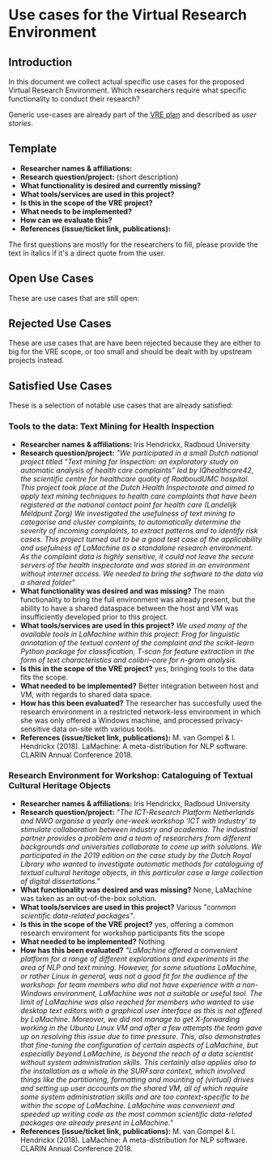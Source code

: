 # Use cases for the Virtual Research Environment

## Introduction

In this document we collect actual specific use cases for the proposed Virtual Research
Environment. Which researchers require what specific functionality to conduct
their research?

Generic use-cases are already part of the [VRE plan](plan.md) and described as *user stories*.

## Template

* **Researcher names & affiliations:**
* **Research question/project:** (short description)
* **What functionality is desired and currently missing?**
* **What tools/services are used in this project?**
* **Is this in the scope of the VRE project?**
* **What needs to be implemented?**
* **How can we evaluate this?**
* **References (issue/ticket link, publications):**

The first questions are mostly for the researchers to fill, please provide the text in italics if it's a direct quote from the user.

## Open Use Cases

These are use cases that are still open:

## Rejected Use Cases

These are use cases that are have been rejected because they are either to big for the VRE scope, or too small and
should be dealt with by upstream projects instead.

## Satisfied Use Cases

These is a selection of notable use cases that are already satisfied:

### Tools to the data: Text Mining for Health Inspection

* **Researcher names & affiliations:** Iris Hendrickx, Radboud University
* **Research question/project:**
*"We participated in a small Dutch national project titled “Text mining for Inspection: an exploratory
study on automatic analysis of health care complaints” led by IQhealthcare42, the scientific centre for
healthcare quality of RadboudUMC hospital. This project took place at the Dutch Health Inspectorate
and aimed to apply text mining techniques to health care complaints that have been registered at the
national contact point for health care (Landelijk Meldpunt Zorg) We investigated the usefulness of
text mining to categorise and cluster complaints, to automatically determine the severity of incoming
complaints, to extract patterns and to identify risk cases. This project turned out to be a good test case of
the applicability and usefulness of LaMachine as a standalone research environment. As the complaint
data is highly sensitive, it could not leave the secure servers of the health inspectorate and was stored in
an environment without internet access. We needed to bring the software to the data via a shared folder"*
* **What functionality was desired and was missing?** The main functionality to bring the full environment was already present, but
the ability to have a shared dataspace between the host and VM was insufficiently developed prior to this project.
* **What tools/services are used in this project?** *We used many of the available tools in LaMachine within this project: Frog for linguistic annotation of the textual content of the complaint and the scikit-learn Python package for classification, T-scan for
feature extraction in the form of text characteristics and colibri-core for n-gram analysis.*
* **Is this in the scope of the VRE project?** yes, bringing tools to the data fits the scope.
* **What needed to be implemented?** Better integration between host and VM, with regards to shared data space.
* **How has this been evaluated?** The researcher has succesfully used the research environment in a restricted
    network-less environment in which she was only offered a Windows machine, and processed privacy-sensitive data
    on-site with various tools.
* **References (issue/ticket link, publications):** M. van Gompel & I. Hendrickx (2018). LaMachine: A meta-distribution
    for NLP software. CLARIN Annual Conference 2018.


### Research Environment for Workshop: Cataloguing of Textual Cultural Heritage Objects

* **Researcher names & affiliations:** Iris Hendrickx, Radboud University
* **Research question/project:** *"The ICT-Research Platform Netherlands and NWO organise a yearly one-week workshop ‘ICT with
Industry’ to stimulate collaboration between industry and academia. The industrial partner provides
a problem and a team of researchers from different backgrounds and universities collaborate to come
up with solutions. We participated in the 2019 edition on the case study by the Dutch Royal Library
who wanted to investigate automatic methods for cataloguing of textual cultural heritage objects, in this
particular case a large collection of digital dissertations."*
* **What functionality was desired and was missing?** None, LaMachine was taken as an out-of-the-box solution.
* **What tools/services are used in this project?** Various *"common scientific data-related packages"*.
* **Is this in the scope of the VRE project?** yes, offering a common research enviroment for workshop participants fits
    the scope
* **What needed to be implemented?** Nothing
* **How has this been evaluated?** *"LaMachine offered a convenient platform for a range of different explorations and
experiments in
the area of NLP and text mining. However, for some situations LaMachine, or rather Linux in general, was not a good fit
for the audience of the workshop: for team members who did not have experience with a non-Windows environment, LaMachine
was not a suitable or useful tool. The limit of LaMachine was also reached for members who wanted to use desktop text
editors with a graphical user interface as this is not offered by LaMachine. Moreover, we did not manage to get
X-forwarding working in the Ubuntu Linux VM and after a few attempts the team gave up on resolving this issue due to
time pressure.  This, also demonstrates that fine-tuning the configuration of certain aspects of LaMachine, but
especially beyond LaMachine, is beyond the reach of a data scientist without system administration skills. This
certainly also applies also to the installation as a whole in the SURFsara context, which involved things like the
partitioning, formatting and mounting of (virtual) drives and setting up user accounts on the shared VM, all of which
require some system administration skills and are too context-specific to be within the scope of LaMachine. LaMachine
was convenient and speeded up writing code as the most common scientific data-related packages are already present in
LaMachine."*
* **References (issue/ticket link, publications):** M. van Gompel & I. Hendrickx (2018). LaMachine: A meta-distribution
    for NLP software. CLARIN Annual Conference 2018.
